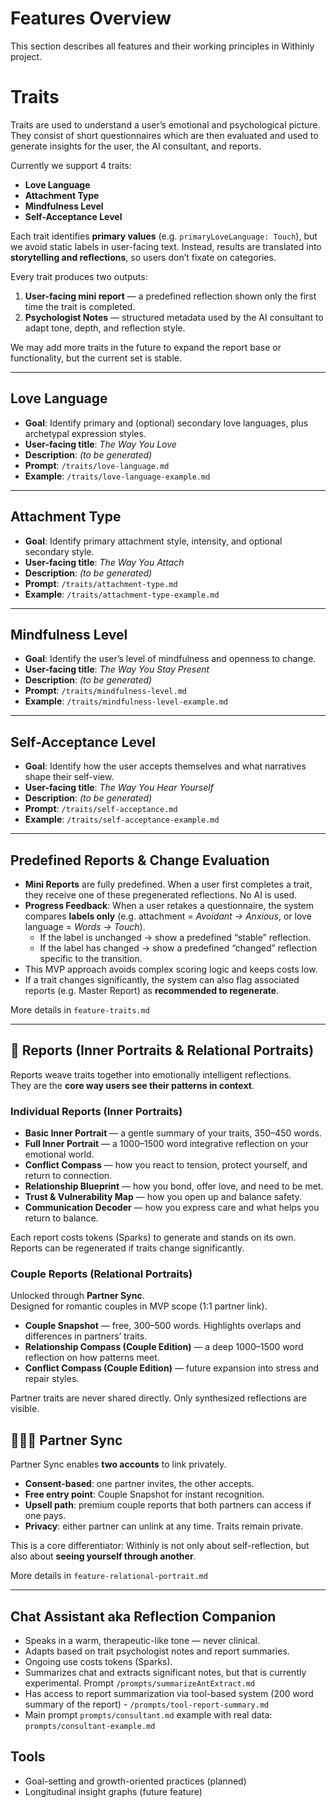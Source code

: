 # Features Overview

This section describes all features and their working principles in Withinly project.

# Traits

Traits are used to understand a user’s emotional and psychological picture. They consist of short questionnaires which are then evaluated and used to generate insights for the user, the AI consultant, and reports.

Currently we support 4 traits:

- **Love Language**
- **Attachment Type**
- **Mindfulness Level**
- **Self-Acceptance Level**

Each trait identifies **primary values** (e.g. `primaryLoveLanguage: Touch`), but we avoid static labels in user-facing text. Instead, results are translated into **storytelling and reflections**, so users don’t fixate on categories.

Every trait produces two outputs:

1. **User-facing mini report** — a predefined reflection shown only the first time the trait is completed.
2. **Psychologist Notes** — structured metadata used by the AI consultant to adapt tone, depth, and reflection style.

We may add more traits in the future to expand the report base or functionality, but the current set is stable.

---

## Love Language

- **Goal**: Identify primary and (optional) secondary love languages, plus archetypal expression styles.
- **User-facing title**: _The Way You Love_
- **Description**: _(to be generated)_
- **Prompt**: `/traits/love-language.md`
- **Example**: `/traits/love-language-example.md`

---

## Attachment Type

- **Goal**: Identify primary attachment style, intensity, and optional secondary style.
- **User-facing title**: _The Way You Attach_
- **Description**: _(to be generated)_
- **Prompt**: `/traits/attachment-type.md`
- **Example**: `/traits/attachment-type-example.md`

---

## Mindfulness Level

- **Goal**: Identify the user’s level of mindfulness and openness to change.
- **User-facing title**: _The Way You Stay Present_
- **Description**: _(to be generated)_
- **Prompt**: `/traits/mindfulness-level.md`
- **Example**: `/traits/mindfulness-level-example.md`

---

## Self-Acceptance Level

- **Goal**: Identify how the user accepts themselves and what narratives shape their self-view.
- **User-facing title**: _The Way You Hear Yourself_
- **Description**: _(to be generated)_
- **Prompt**: `/traits/self-acceptance.md`
- **Example**: `/traits/self-acceptance-example.md`

---

## Predefined Reports & Change Evaluation

- **Mini Reports** are fully predefined. When a user first completes a trait, they receive one of these pregenerated reflections. No AI is used.
- **Progress Feedback**: When a user retakes a questionnaire, the system compares **labels only** (e.g. attachment = _Avoidant → Anxious_, or love language = _Words → Touch_).
  - If the label is unchanged → show a predefined “stable” reflection.
  - If the label has changed → show a predefined “changed” reflection specific to the transition.
- This MVP approach avoids complex scoring logic and keeps costs low.
- If a trait changes significantly, the system can also flag associated reports (e.g. Master Report) as **recommended to regenerate**.

More details in `feature-traits.md`

---

## 📖 Reports (Inner Portraits & Relational Portraits)

Reports weave traits together into emotionally intelligent reflections.  
They are the **core way users see their patterns in context**.

### Individual Reports (Inner Portraits)

- **Basic Inner Portrait** — a gentle summary of your traits, 350–450 words.
- **Full Inner Portrait** — a 1000–1500 word integrative reflection on your emotional world.
- **Conflict Compass** — how you react to tension, protect yourself, and return to connection.
- **Relationship Blueprint** — how you bond, offer love, and need to be met.
- **Trust & Vulnerability Map** — how you open up and balance safety.
- **Communication Decoder** — how you express care and what helps you return to balance.

Each report costs tokens (Sparks) to generate and stands on its own.  
Reports can be regenerated if traits change significantly.

### Couple Reports (Relational Portraits)

Unlocked through **Partner Sync**.  
Designed for romantic couples in MVP scope (1:1 partner link).

- **Couple Snapshot** — free, 300–500 words. Highlights overlaps and differences in partners’ traits.
- **Relationship Compass (Couple Edition)** — a deep 1000–1500 word reflection on how patterns meet.
- **Conflict Compass (Couple Edition)** — future expansion into stress and repair styles.

Partner traits are never shared directly. Only synthesized reflections are visible.

## 🧑‍🤝‍🧑 Partner Sync

Partner Sync enables **two accounts** to link privately.

- **Consent-based**: one partner invites, the other accepts.
- **Free entry point**: Couple Snapshot for instant recognition.
- **Upsell path**: premium couple reports that both partners can access if one pays.
- **Privacy**: either partner can unlink at any time. Traits remain private.

This is a core differentiator: Withinly is not only about self-reflection, but also about **seeing yourself through another**.

More details in `feature-relational-portrait.md`

---

## Chat Assistant aka Reflection Companion

- Speaks in a warm, therapeutic-like tone — never clinical.
- Adapts based on trait psychologist notes and report summaries.
- Ongoing use costs tokens (Sparks).
- Summarizes chat and extracts significant notes, but that is currently experimental. Prompt `/prompts/summarizeAntExtract.md`
- Has access to report summarization via tool-based system (200 word summary of the report) - `/prompts/tool-report-summary.md`
- Main prompt `prompts/consultant.md` example with real data: `prompts/consultant-example.md`

## Tools

- Goal-setting and growth-oriented practices (planned)
- Longitudinal insight graphs (future feature)
